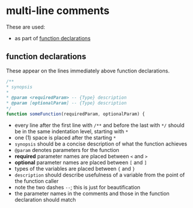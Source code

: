 
# multi-line comments

These are used:

* as part of [function declarations](#func)


<a name="func"></a>
## function declarations

These appear on the lines immediately above function declarations.

```js
/**
* synopsis
*
* @param <requiredParam> -- {Type} description
* @param [optionalParam] -- {Type} description
*/
function someFunction(requiredParam, optionalParam) {
```

* every line after the first line with `/**` and before the last with `*/` should be in the same indentation level, starting with `*`
* one (1) space is placed after the starting `*`
* `synopsis` should be a concise description of what the function achieves
* `@param` denotes parameters for the function
* **required** parameter names are placed between `<` and `>`
* **optional** parameter names are placed between `[` and `]`
* types of the variables are placed between `{` and `}`
* `description` should describe usefulness of a variable from the point of the function caller
* note the two dashes `--`; this is just for beautification
* the parameter names in the comments and those in the function declaration should match

